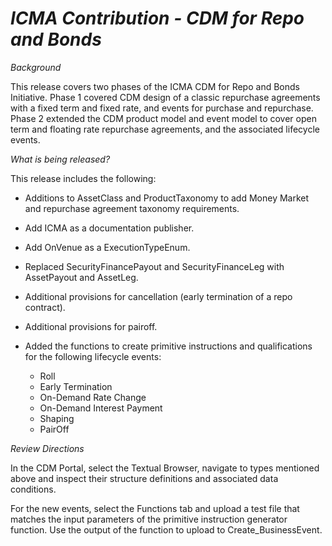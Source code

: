 # *ICMA Contribution - CDM for Repo and Bonds*

_Background_

This release covers two phases of the ICMA CDM for Repo and Bonds Initiative. Phase 1 covered CDM design of a classic repurchase agreements with a fixed term and fixed rate, and events for purchase and repurchase. Phase 2 extended the CDM product model and event model to cover open term and floating rate repurchase agreements, and the associated lifecycle events.

_What is being released?_

This release includes the following:

* Additions to AssetClass and ProductTaxonomy to add Money Market and repurchase agreement taxonomy requirements.
* Add ICMA as a documentation publisher.
* Add OnVenue as a ExecutionTypeEnum.
* Replaced SecurityFinancePayout and SecurityFinanceLeg with AssetPayout and AssetLeg.
* Additional provisions for cancellation (early termination of a repo contract).
* Additional provisions for pairoff.
* Added the functions to create primitive instructions and qualifications for the following lifecycle events:

  * Roll
  * Early Termination
  * On-Demand Rate Change
  * On-Demand Interest Payment
  * Shaping
  * PairOff

_Review Directions_

In the CDM Portal, select the Textual Browser, navigate to types mentioned above and inspect their structure definitions and associated data conditions.

For the new events, select the Functions tab and upload a test file that matches the input parameters of the primitive instruction generator function. Use the output of the function to upload to Create_BusinessEvent.

